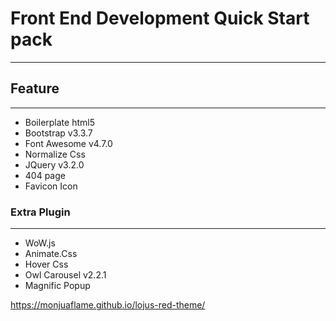 # Front End Development Quick Start pack
---


## Feature
--- 

* Boilerplate html5
* Bootstrap v3.3.7 
* Font Awesome v4.7.0
* Normalize Css
* JQuery v3.2.0
* 404 page
* Favicon Icon

### Extra Plugin
---

* WoW.js
* Animate.Css
* Hover Css
* Owl Carousel v2.2.1
* Magnific Popup

https://monjuaflame.github.io/lojus-red-theme/
